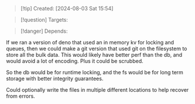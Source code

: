 
>[!tip] Created: [2024-08-03 Sat 15:54]

>[!question] Targets: 

>[!danger] Depends: 

If we ran a version of deno that used an in memory kv for locking and queues, then we could make a git version that used git on the filesystem to store all the bulk data.
This would likely have better perf than the db, and would avoid a lot of encoding.
Plus it could be scrubbed.

So the db would be for runtime locking, and the fs would be for long term storage with better integrity guarantees.

Could optionally write the files in multiple different locations to help recover from errors.